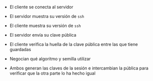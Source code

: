 - El cliente se conecta al servidor
    
- El servidor muestra su versión de `ssh`
    
- El cliente muestra su versión de `ssh`
    
- El servidor envía su clave pública
    
- El cliente verifica la huella de la clave pública entre las que tiene guardadas
    
- Negocian qué algoritmo y semilla utilizar
    
- Ambos generan las claves de la sesión e intercambian la pública para verificar que la otra parte lo ha hecho igual